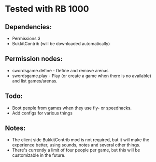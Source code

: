 # Tested with RB 1000
## Dependencies:
-   Permissions 3
-   BukkitContrib (will be downloaded automatically)

## Permission nodes:
-   swordsgame.define - Define and remove arenas
-   swordsgame.play - Play (or create a game when there is no available) and list games/arenas.

## Todo:
-   Boot people from games when they use fly- or speedhacks.
-   Add configs for various things

## Notes:
-   The client side BukkitContrib mod is not required, but it will make the experience better, using sounds, notes and several other things.
-   There's currently a limit of four people per game, but this will be customizable in the future.